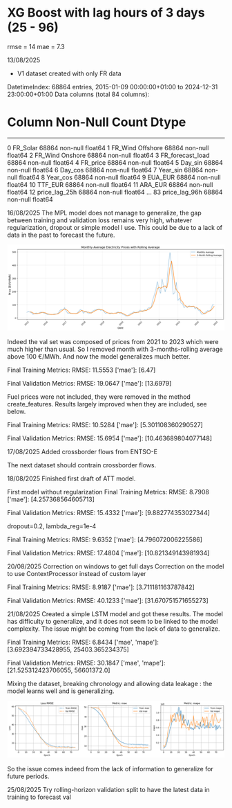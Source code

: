 

# XG Boost with lag hours of 3 days (25 - 96)

rmse = 14
mae = 7.3


13/08/2025
- V1 dataset created with only FR data

DatetimeIndex: 68864 entries, 2015-01-09 00:00:00+01:00 to 2024-12-31 23:00:00+01:00
Data columns (total 84 columns):
 #   Column            Non-Null Count  Dtype  
---  ------            --------------  -----  
 0   FR_Solar          68864 non-null  float64
 1   FR_Wind Offshore  68864 non-null  float64
 2   FR_Wind Onshore   68864 non-null  float64
 3   FR_forecast_load  68864 non-null  float64
 4   FR_price          68864 non-null  float64
 5   Day_sin           68864 non-null  float64
 6   Day_cos           68864 non-null  float64
 7   Year_sin          68864 non-null  float64
 8   Year_cos          68864 non-null  float64
 9   EUA_EUR           68864 non-null  float64
 10  TTF_EUR           68864 non-null  float64
 11  ARA_EUR           68864 non-null  float64
 12  price_lag_25h     68864 non-null  float64
 ...
  83  price_lag_96h     68864 non-null  float64

  
  16/08/2025
  The MPL model does not manage to generalize, the gap between training and validation loss remains very high, whatever regularization, dropout or simple model I use.
  This could be due to a lack of data in the past to forecast the future.

![Monthly French prices](docs/monthly_FR_price.png)

  Indeed the val set was composed of prices from 2021 to 2023 which were much higher than usual. So I removed month with 3-months-rolling average above 100 €/MWh. And now the model generalizes much better.

Final Training Metrics:
RMSE: 11.5553
['mae']: [6.47]

Final Validation Metrics:
RMSE: 19.0647
['mae']: [13.6979]


  Fuel prices were not included, they were removed in the method create_features. Results largely improved when they are included, see below.

Final Training Metrics:
RMSE: 10.5284
['mae']: [5.301108360290527]

Final Validation Metrics:
RMSE: 15.6954
['mae']: [10.463689804077148]



  17/08/2025
  Added crossborder flows from ENTSO-E

  The next dataset should contrain crossborder flows.

   18/08/2025
  Finished first draft of ATT model.   

First model without regularization
  Final Training Metrics:
RMSE: 8.7908
['mae']: [4.257368564605713]

Final Validation Metrics:
RMSE: 15.4332
['mae']: [9.882774353027344]


dropout=0.2, 
lambda_reg=1e-4

Final Training Metrics:
RMSE: 9.6352
['mae']: [4.796072006225586]

Final Validation Metrics:
RMSE: 17.4804
['mae']: [10.821349143981934]


20/08/2025
Correction on windows to get full days
Correction on the model to use ContextProcessor instead of custom layer

Final Training Metrics:
RMSE: 8.9187
['mae']: [3.711181163787842]

Final Validation Metrics:
RMSE: 40.1233
['mae']: [31.670751571655273]


21/08/2025
Created a simple LSTM model and got these results. The model has difficulty to generalize, and it does not seem to be linked to the model complexity. The issue might be coming from the lack of data to generalize.

Final Training Metrics:
RMSE: 6.8434
['mae', 'mape']: [3.692394733428955, 25403.365234375]

Final Validation Metrics:
RMSE: 30.1847
['mae', 'mape']: [21.525312423706055, 56601372.0]


Mixing the dataset, breaking chronology and allowing data leakage : the model learns well and is generalizing. 

![Results with data shuffle](docs/20250821_Results_Data_Shuffle.png)

So the issue comes indeed from the lack of information to generalize for future periods.


25/08/2025
Try rolling-horizon validation split to have the latest data in training to forecast val


